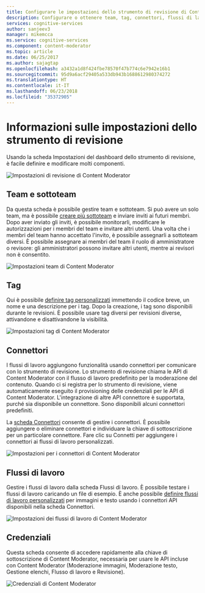 ```yaml
---
title: Configurare le impostazioni dello strumento di revisione di Content Moderator | Microsoft Docs
description: Configurare o ottenere team, tag, connettori, flussi di lavoro e credenziali.
services: cognitive-services
author: sanjeev3
manager: mikemcca
ms.service: cognitive-services
ms.component: content-moderator
ms.topic: article
ms.date: 06/25/2017
ms.author: sajagtap
ms.openlocfilehash: a3432a1d8f424fbe78570f47b774c6e7942e16b1
ms.sourcegitcommit: 95d9a6acf29405a533db943b1688612980374272
ms.translationtype: HT
ms.contentlocale: it-IT
ms.lasthandoff: 06/23/2018
ms.locfileid: "35372905"
---
```

# <a name="about-review-tool-settings"></a>Informazioni sulle impostazioni dello strumento di revisione #

Usando la scheda Impostazioni del dashboard dello strumento di revisione, è facile definire e modificare molti componenti.

![Impostazioni di revisione di Content Moderator](images/settings-1.png)

## <a name="team-and-subteams"></a>Team e sottoteam ## 

Da questa scheda è possibile gestire team e sottoteam. Si può avere un solo team, ma è possibile [creare più sottoteam](subteams.md) e inviare inviti ai futuri membri. Dopo aver inviato gli inviti, è possibile monitorarli, modificare le autorizzazioni per i membri del team e invitare altri utenti. Una volta che i membri del team hanno accettato l'invito, è possibile assegnarli a sottoteam diversi. È possibile assegnare ai membri del team il ruolo di amministratore o revisore: gli amministratori possono invitare altri utenti, mentre ai revisori non è consentito.

![Impostazioni team di Content Moderator](images/settings-2-team.png)

## <a name="tags"></a>Tag ##

Qui è possibile [definire tag personalizzati](tags.md) immettendo il codice breve, un nome e una descrizione per i tag. Dopo la creazione, i tag sono disponibili durante le revisioni. È possibile usare tag diversi per revisioni diverse, attivandone e disattivandone la visibilità.

![Impostazioni tag di Content Moderator](images/settings-3-tags.png)

## <a name="connectors"></a>Connettori ##

I flussi di lavoro aggiungono funzionalità usando connettori per comunicare con lo strumento di revisione. Lo strumento di revisione chiama le API di Content Moderator con il flusso di lavoro predefinito per la moderazione del contenuto. Quando ci si registra per lo strumento di revisione, viene automaticamente eseguito il provisioning delle credenziali per le API di Content Moderator. L'integrazione di altre API connettore è supportata, purché sia disponibile un connettore. Sono disponibili alcuni connettori predefiniti.

La [scheda Connettori](connectors.md) consente di gestire i connettori. È possibile aggiungere o eliminare connettori e individuare la chiave di sottoscrizione per un particolare connettore. Fare clic su Connetti per aggiungere i connettori ai flussi di lavoro personalizzati. 

![Impostazioni per i connettori di Content Moderator](images/settings-4-connectors.png)

## <a name="workflows"></a>Flussi di lavoro ##

Gestire i flussi di lavoro dalla scheda Flussi di lavoro. È possibile testare i flussi di lavoro caricando un file di esempio. È anche possibile [definire flussi di lavoro personalizzati](workflows.md) per immagini e testo usando i connettori API disponibili nella scheda Connettori. 

![Impostazioni dei flussi di lavoro di Content Moderator](images/settings-5-workflows.png)

## <a name="credentials"></a>Credenziali ##

Questa scheda consente di accedere rapidamente alla chiave di sottoscrizione di Content Moderator, necessaria per usare le API incluse con Content Moderator (Moderazione immagini, Moderazione testo, Gestione elenchi, Flusso di lavoro e Revisione).
 
![Credenziali di Content Moderator](images/settings-6-credentials.png)
